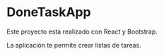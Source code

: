 # DoneTaskApp

Este proyecto esta realizado con React y Bootstrap.  

La aplicación te permite crear listas de tareas.